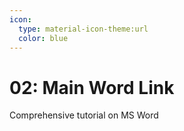```yaml
---
icon:
  type: material-icon-theme:url
  color: blue
---
```

# 02: Main Word Link

Comprehensive tutorial on MS Word

